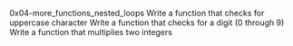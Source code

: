 0x04-more_functions_nested_loops
Write a function that checks for uppercase character
Write a function that checks for a digit (0 through 9)
Write a function that multiplies two integers
